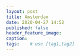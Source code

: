```yaml
---
layout: post
title: Amsterdam
date: 2020-04-27 14:52
published: false
header_feature_image:
caption:
tags:    # use [tag1,tag2]
---
```

